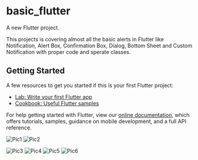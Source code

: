 # basic_flutter

A new Flutter project.

This projects is covering almost all the basic alerts in Flutter like 
Notification, Alert Box, Confirmation Box, Dialog, Bottom Sheet and Custom Notification 
with proper code and sperate classes.

## Getting Started
A few resources to get you started if this is your first Flutter project:

- [Lab: Write your first Flutter app](https://flutter.dev/docs/get-started/codelab)
- [Cookbook: Useful Flutter samples](https://flutter.dev/docs/cookbook)

For help getting started with Flutter, view our
[online documentation](https://flutter.dev/docs), which offers tutorials,
samples, guidance on mobile development, and a full API reference.

![Pic1](https://user-images.githubusercontent.com/59048193/149493762-868b28b4-f946-441a-9c0d-c59ea7daa6b7.jpeg) ![Pic2](https://user-images.githubusercontent.com/59048193/149493810-295ae8f5-0b28-40bd-81e7-177a3f636955.jpeg)

![Pic3](https://user-images.githubusercontent.com/59048193/149493827-93b6cfd3-92ac-4820-bbaa-3bdfbadbdbfa.jpeg)
![Pic4](https://user-images.githubusercontent.com/59048193/149493852-4e1271ee-f945-488b-988a-7e227315fb88.jpeg)
![Pic5](https://user-images.githubusercontent.com/59048193/149493878-eb443d2b-46ef-4ab8-9a48-1334c1de9a2f.jpeg)
![Pic6](https://user-images.githubusercontent.com/59048193/149493903-7a89415e-cb8d-430d-835e-dd3903b216c0.jpeg)
